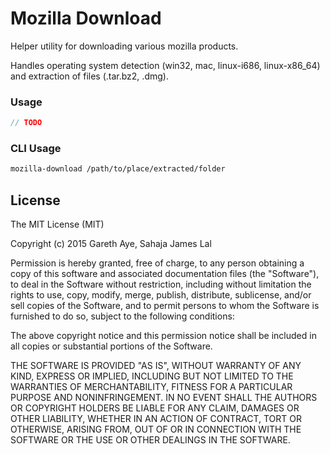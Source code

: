 # Mozilla Download

Helper utility for downloading various mozilla products.

Handles operating system detection (win32, mac, linux-i686, linux-x86\_64) and extraction of files (.tar.bz2, .dmg).

### Usage

```js
// TODO
```

### CLI Usage

```sh
mozilla-download /path/to/place/extracted/folder
```

## License

The MIT License (MIT)

Copyright (c) 2015 Gareth Aye, Sahaja James Lal

Permission is hereby granted, free of charge, to any person obtaining a copy
of this software and associated documentation files (the "Software"), to deal
in the Software without restriction, including without limitation the rights
to use, copy, modify, merge, publish, distribute, sublicense, and/or sell
copies of the Software, and to permit persons to whom the Software is
furnished to do so, subject to the following conditions:

The above copyright notice and this permission notice shall be included in
all copies or substantial portions of the Software.

THE SOFTWARE IS PROVIDED "AS IS", WITHOUT WARRANTY OF ANY KIND, EXPRESS OR
IMPLIED, INCLUDING BUT NOT LIMITED TO THE WARRANTIES OF MERCHANTABILITY,
FITNESS FOR A PARTICULAR PURPOSE AND NONINFRINGEMENT. IN NO EVENT SHALL THE
AUTHORS OR COPYRIGHT HOLDERS BE LIABLE FOR ANY CLAIM, DAMAGES OR OTHER
LIABILITY, WHETHER IN AN ACTION OF CONTRACT, TORT OR OTHERWISE, ARISING FROM,
OUT OF OR IN CONNECTION WITH THE SOFTWARE OR THE USE OR OTHER DEALINGS IN
THE SOFTWARE.
